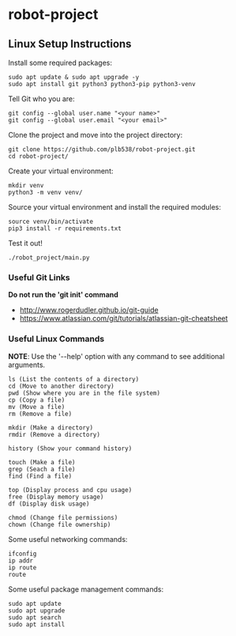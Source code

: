 # robot-project


## Linux Setup Instructions

Install some required packages:
```
sudo apt update & sudo apt upgrade -y
sudo apt install git python3 python3-pip python3-venv
```

Tell Git who you are:
```
git config --global user.name "<your name>"
git config --global user.email "<your email>"
```

Clone the project and move into the project directory:
```
git clone https://github.com/plb538/robot-project.git
cd robot-project/
```

Create your virtual environment:
```
mkdir venv
python3 -m venv venv/
```

Source your virtual environment and install the required modules:
```
source venv/bin/activate
pip3 install -r requirements.txt
```

Test it out!
```
./robot_project/main.py
```

### Useful Git Links

**Do not run the 'git init' command**

* http://www.rogerdudler.github.io/git-guide
* https://www.atlassian.com/git/tutorials/atlassian-git-cheatsheet

### Useful Linux Commands

**NOTE**: Use the '--help' option with any command to see additional arguments.

```
ls (List the contents of a directory)
cd (Move to another directory)
pwd (Show where you are in the file system)
cp (Copy a file)
mv (Move a file)
rm (Remove a file)

mkdir (Make a directory)
rmdir (Remove a directory)

history (Show your command history)

touch (Make a file)
grep (Seach a file)
find (Find a file)

top (Display process and cpu usage)
free (Display memory usage)
df (Display disk usage)

chmod (Change file permissions)
chown (Change file ownership)
```

Some useful networking commands:
```
ifconfig
ip addr
ip route
route
```

Some useful package management commands:
```
sudo apt update
sudo apt upgrade
sudo apt search
sudo apt install
```
